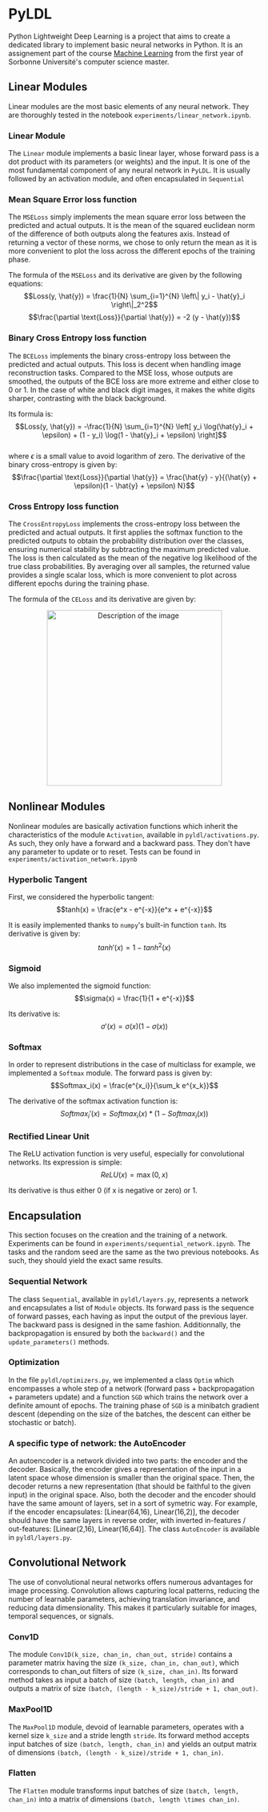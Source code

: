 # PyLDL

Python Lightweight Deep Learning is a project that aims to create a dedicated library to implement basic neural networks in Python. It is an assignement part of the course [Machine Learning](https://dac.lip6.fr/master/ml/) from the first year of Sorbonne Université's computer science master.


## Linear Modules

Linear modules are the most basic elements of any neural network. They are thoroughly tested in the notebook `experiments/linear_network.ipynb`.

### Linear Module

The `Linear` module implements a basic linear layer, whose forward pass is a dot product with its parameters (or weights) and the input. It is one of the most fundamental component of any neural network in `PyLDL`. It is usually followed by an activation module, and often encapsulated in `Sequential`

### Mean Square Error loss function

The `MSELoss` simply implements the mean square error loss between the predicted and actual outputs. It is the mean of the squared euclidean norm of the difference of both outputs along the features axis. Instead of returning a vector of these norms, we chose to only return the mean as it is more convenient to plot the loss across the different epochs of the training phase.

The formula of the `MSELoss` and its derivative are given by the following equations:
              $$Loss(y, \hat{y}) = \frac{1}{N} \sum_{i=1}^{N} \left\| y_i - \hat{y}_i \right\|_2^2$$
              $$\frac{\partial \text{Loss}}{\partial \hat{y}} = -2 (y - \hat{y})$$



### Binary Cross Entropy loss function

The `BCELoss` implements the binary cross-entropy loss between the predicted and actual outputs. This loss is decent when handling image reconstruction tasks. Compared to the MSE loss, whose outputs are smoothed, the outputs of the BCE loss are more extreme and either close to 0 or 1. In the case of white and black digit images, it makes the white digits sharper, contrasting with the black background.

Its formula is:
            $$Loss(y, \hat{y}) = -\frac{1}{N} \sum_{i=1}^{N} \left[ y_i \log(\hat{y}_i + \epsilon) + (1 - y_i) \log(1 - \hat{y}_i + \epsilon) \right]$$  
            where $\epsilon$ is a small value to avoid logarithm of zero. The derivative of the binary cross-entropy is given by:                
            $$\frac{\partial \text{Loss}}{\partial \hat{y}} = \frac{\hat{y} - y}{(\hat{y} + \epsilon)(1 - \hat{y} + \epsilon) N}$$

### Cross Entropy loss function

The `CrossEntropyLoss` implements the cross-entropy loss between the predicted and actual outputs. It first applies the softmax function to the predicted outputs to obtain the probability distribution over the classes, ensuring numerical stability by subtracting the maximum predicted value. The loss is then calculated as the mean of the negative log likelihood of the true class probabilities. By averaging over all samples, the returned value provides a single scalar loss, which is more convenient to plot across different epochs during the training phase. 

The formula of the `CELoss` and its derivative are given by:

<p align="center">
  <img src="https://github.com/Ethan2541/PyLDL/assets/123265734/207c2f6b-e80d-48fc-b49d-c73ccba97dfa" alt="Description of the image" width=350/>
</p>

## Nonlinear Modules

Nonlinear modules are basically activation functions which inherit the characteristics of the module `Activation`, available in `pyldl/activations.py`. As such, they only have a forward and a backward pass. They don't have any parameter to update or to reset. Tests can be found in `experiments/activation_network.ipynb`

### Hyperbolic Tangent

First, we considered the hyperbolic tangent:
$$tanh(x) = \frac{e^x - e^{-x}}{e^x + e^{-x}}$$

It is easily implemented thanks to `numpy`'s built-in function `tanh`. Its derivative is given by:
$$tanh'(x) = 1 - tanh^2(x)$$

### Sigmoid

We also implemented the sigmoid function:
$$\sigma(x) = \frac{1}{1 + e^{-x}}$$

Its derivative is:
$$\sigma'(x) = \sigma(x)(1 - \sigma(x))$$

### Softmax

In order to represent distributions in the case of multiclass for example, we implemented a `Softmax` module. The forward pass is given by:
$$Softmax_i(x) = \frac{e^{x_i}}{\sum_k e^{x_k}}$$

The derivative of the softmax activation function is:
$$Softmax_i'(x) = Softmax_i(x) * (1 - Softmax_i(x))$$

### Rectified Linear Unit

The ReLU activation function is very useful, especially for convolutional networks. Its expression is simple:
$$ReLU(x) = \max(0,x)$$

Its derivative is thus either $0$ (if x is negative or zero) or $1$.


## Encapsulation

This section focuses on the creation and the training of a network. Experiments can be found in `experiments/sequential_network.ipynb`. The tasks and the random seed are the same as the two previous notebooks. As such, they should yield the exact same results.

### Sequential Network

The class `Sequential`, available in `pyldl/layers.py`, represents a network and encapsulates a list of `Module` objects. Its forward pass is the sequence of forward passes, each having as input the output of the previous layer. The backward pass is designed in the same fashion. Additionnally, the backpropagation is ensured by both the `backward()` and the `update_parameters()` methods.

### Optimization

In the file `pyldl/optimizers.py`, we implemented a class `Optim` which encompasses a whole step of a network (forward pass + backpropagation + parameters update) and a function `SGD` which trains the network over a definite amount of epochs. The training phase of `SGD` is a minibatch gradient descent (depending on the size of the batches, the descent can either be stochastic or batch).

### A specific type of network: the AutoEncoder

An autoencoder is a network divided into two parts: the encoder and the decoder. Basically, the encoder gives a representation of the input in a latent space whose dimension is smaller than the original space. Then, the decoder returns a new representation (that should be faithful to the given input) in the original space. Also, both the decoder and the encoder should have the same amount of layers, set in a sort of symetric way. For example, if the encoder encapsulates: [Linear(64,16), Linear(16,2)], the decoder should have the same layers in reverse order, with inverted in-features / out-features: [Linear(2,16), Linear(16,64)]. The class `AutoEncoder` is available in `pyldl/layers.py`.

## Convolutional Network
The use of convolutional neural networks offers numerous advantages for image processing. Convolution allows capturing local patterns, reducing the number of learnable parameters, achieving translation invariance, and reducing data dimensionality. This makes it particularly suitable for images, temporal sequences, or signals.

### Conv1D
The module `Conv1D(k_size, chan_in, chan_out, stride)` contains a parameter matrix having the size `(k_size, chan_in, chan_out)`, which corresponds to chan_out filters of size `(k_size, chan_in)`. Its forward method takes as input a batch of size `(batch, length, chan_in)` and outputs a matrix of size `(batch, (length - k_size)/stride + 1, chan_out)`.

### MaxPool1D
The `MaxPool1D` module, devoid of learnable parameters, operates with a kernel size `k_size` and a stride length `stride`. Its forward method accepts input batches of size `(batch, length, chan_in)` and yields an output matrix of dimensions `(batch, (length - k_size)/stride + 1, chan_in)`.

### Flatten
The `Flatten` module transforms input batches of size `(batch, length, chan_in)` into a matrix of dimensions `(batch, length \times chan_in)`.
